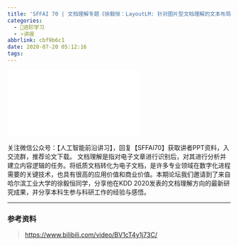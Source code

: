 ```yaml
---
title: 'SFFAI 70 | 文档理解专题《徐毅恒：LayoutLM: 针对图片型文档理解的文本布局预训练》'
categories:
  - 🌙进阶学习
  - ⭐讲座
abbrlink: cbf9b6c1
date: 2020-07-20 05:12:16
tags:
---
```


<iframe src="//player.bilibili.com/player.html?aid=926424519&bvid=BV1cT4y1j73C&cid=214588106&p=1" scrolling="no" border="0" frameborder="no" framespacing="0" allowfullscreen="true"> </iframe>

<!--more-->

关注微信公众号：【人工智能前沿讲习】，回复【SFFAI70】获取讲者PPT资料，入交流群，推荐论文下载。
文档理解是指对电子文章进行识别后，对其进行分析并建立内容逻辑的任务。将纸质文档转化为电子文档，是许多专业领域在数字化进程需要的关键技术，也具有很高的应用价值和商业价值。本期论坛我们邀请到了来自哈尔滨工业大学的徐毅恒同学，分享他在KDD 2020发表的文档理解方向的最新研究成果，并分享本科生参与科研工作的经验与感悟。

***

### 参考资料

> <https://www.bilibili.com/video/BV1cT4y1j73C/>
